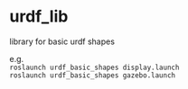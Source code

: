 # urdf_lib

library for basic urdf shapes  

e.g.  
`roslaunch urdf_basic_shapes display.launch`  
`roslaunch urdf_basic_shapes gazebo.launch`